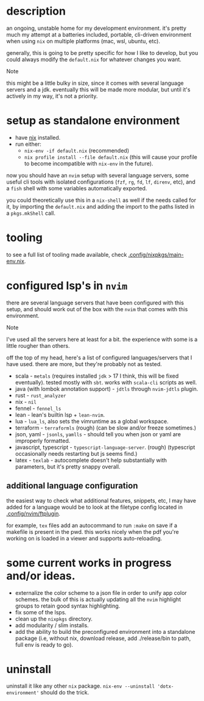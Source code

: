 # description
an ongoing, unstable home for my development environment. it's pretty much my attempt at a batteries included, portable, cli-driven environment when using `nix` on multiple platforms (mac, wsl, ubuntu, etc).

generally, this is going to be pretty specific for how I like to develop, but you could always modify the `default.nix` for whatever changes you want.

> [!NOTE]
> this might be a little bulky in size, since it comes with several language servers and a jdk. eventually this will be made more modular, but until it's actively in my way, it's not a priority.

# setup as standalone environment
- have [nix](https://nixos.org) installed.
- run either:
    - `nix-env -if default.nix` (recommended)
    - `nix profile install --file default.nix` (this will cause your profile to become incompatible with `nix-env` in the future).

now you should have an `nvim` setup with several language servers, some useful cli tools with isolated configurations (`fzf`, `rg`, `fd`, `lf`, `direnv`, etc), and a `fish` shell with some variables automatically exported.

you could theoretically use this in a `nix-shell` as well if the needs called for it, by importing the `default.nix` and adding the import to the paths listed in a `pkgs.mkShell` call.

# tooling
to see a full list of tooling made available, check [.config/nixpkgs/main-env.nix](.config/nixpkgs/main-env.nix).

# configured lsp's in `nvim`
there are several language servers that have been configured with this setup, and should work out of the box with the `nvim` that comes with this environment.

> [!NOTE]
> I've used all the servers here at least for a bit. the experience with some is a little rougher than others.

off the top of my head, here's a list of configured languages/servers that I have used. there are more, but they're probably not as tested.
- scala - `metals` (requires installed `jdk` > 17 I think, this will be fixed eventually). tested mostly with `sbt`. works with `scala-cli` scripts as well.
- java (with lombok annotation support) - `jdtls` through `nvim-jdtls` plugin.
- rust - `rust_analyzer`
- nix - `nil`
- fennel - `fennel_ls`
- lean - lean's builtin lsp + `lean-nvim`.
- lua - `lua_ls`, also sets the vimruntime as a global workspace.
- terraform - `terraformls` (rough) (can be slow and/or freeze sometimes.)
- json, yaml - `jsonls`, `yamlls` - should tell you when json or yaml are improperly formatted.
- javascript, typescript - `typescript-language-server`. (rough) (typescript occasionally needs restarting but js seems find.)
- latex - `texlab` - autocomplete doesn't help substantially with parameters, but it's pretty snappy overall.

## additional language configuration
the easiest way to check what additional features, snippets, etc, I may have added for a language would be to look at the filetype config located in [.config/nvim/ftplugin](.config/nvim/ftplugin).

for example, `tex` files add an autocommand to run `:make` on save if a makefile is present in the pwd. this works nicely when the pdf you're working on is loaded in a viewer and supports auto-reloading.

# some current works in progress and/or ideas.
- externalize the color scheme to a json file in order to unify app color schemes. the bulk of this is actually updating all the `nvim` highlight groups to retain good syntax highlighting.
- fix some of the lsps.
- clean up the `nixpkgs` directory.
- add modularity / slim installs.
- add the ability to build the preconfigured environment into a standalone package (i.e, without nix, download release, add ./release/bin to path, full env is ready to go).

# uninstall
uninstall it like any other `nix` package. `nix-env --uninstall 'dotx-environment'` should do the trick.
